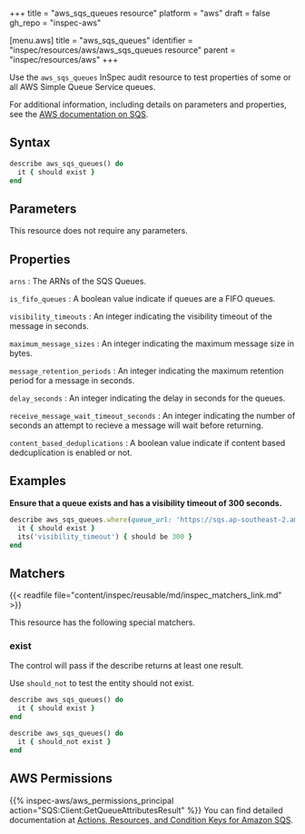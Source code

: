 +++
title = "aws_sqs_queues resource"
platform = "aws"
draft = false
gh_repo = "inspec-aws"

[menu.aws]
title = "aws_sqs_queues"
identifier = "inspec/resources/aws/aws_sqs_queues resource"
parent = "inspec/resources/aws"
+++

Use the `aws_sqs_queues` InSpec audit resource to test properties of some or  all AWS Simple Queue Service queues.

For additional information, including details on parameters and properties, see the [AWS documentation on SQS](https://docs.aws.amazon.com/AWSSimpleQueueService/latest/SQSDeveloperGuide/welcome.html).

## Syntax

```ruby
describe aws_sqs_queues() do
  it { should exist }
end
```

## Parameters

This resource does not require any parameters.

## Properties

`arns`
: The ARNs of the SQS Queues.

`is_fifo_queues`
: A boolean value indicate if queues are a FIFO queues.

`visibility_timeouts`
: An integer indicating the visibility timeout of the message in seconds.

`maximum_message_sizes`
: An integer indicating the maximum message size in bytes.

`message_retention_periods`
: An integer indicating the maximum retention period for a message in seconds.

`delay_seconds`
: An integer indicating the delay in seconds for the queues.

`receive_message_wait_timeout_seconds`
: An integer indicating the number of seconds an attempt to recieve a message will wait before returning.

`content_based_deduplications`
: A boolean value indicate if content based dedcuplication is enabled or not.

## Examples

**Ensure that a queue exists and has a visibility timeout of 300 seconds.**

```ruby
describe aws_sqs_queues.where(queue_url: 'https://sqs.ap-southeast-2.amazonaws.com/1212121/MyQueue') do
  it { should exist }
  its('visibility_timeout') { should be 300 }
end
```

## Matchers

{{< readfile file="content/inspec/reusable/md/inspec_matchers_link.md" >}}

This resource has the following special matchers.

### exist

The control will pass if the describe returns at least one result.

Use `should_not` to test the entity should not exist.

```ruby
describe aws_sqs_queues() do
  it { should exist }
end
```

```ruby
describe aws_sqs_queues() do
  it { should_not exist }
end
```

## AWS Permissions

{{% inspec-aws/aws_permissions_principal action="SQS:Client:GetQueueAttributesResult" %}}
You can find detailed documentation at [Actions, Resources, and Condition Keys for Amazon SQS](https://docs.aws.amazon.com/AWSSimpleQueueService/latest/SQSDeveloperGuide/sqs-using-identity-based-policies.html).
